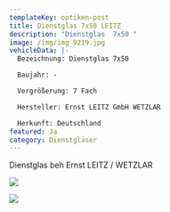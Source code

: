 ```yaml
---
templateKey: optiken-post
title: Dienstglas 7x50 LEITZ
description: "Dienstglas  7x50 "
image: /img/img_9219.jpg
vehicleData: |-
  Bezeichnung: Dienstglas 7x50

  Baujahr: -

  Vergrößerung: 7 Fach

  Hersteller: Ernst LEITZ GmbH WETZLAR 

  Herkunft: Deutschland
featured: Ja
category: Dienstgläser
---
```

Dienstglas beh Ernst LEITZ / WETZLAR

![](/img/img_9224.jpg)

![](/img/img_9220.jpg)